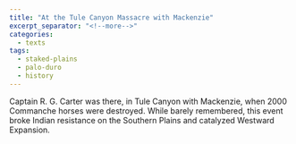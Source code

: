 ```yaml
---
title: "At the Tule Canyon Massacre with Mackenzie"
excerpt_separator: "<!--more-->"
categories:
  - texts
tags:
  - staked-plains
  - palo-duro
  - history
---
```

Captain R. G. Carter was there, in Tule Canyon with Mackenzie, when 2000 Commanche horses were destroyed. While barely remembered, this event broke Indian resistance on the Southern Plains and catalyzed Westward Expansion.
